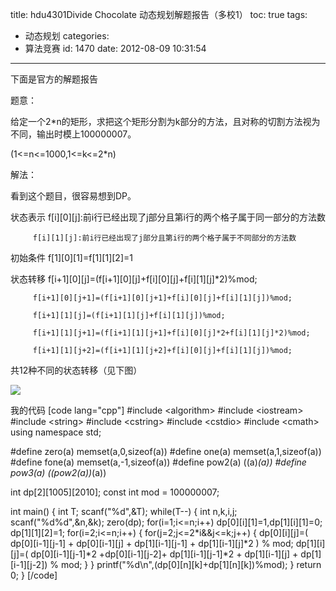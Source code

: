 title: hdu4301Divide Chocolate 动态规划解题报告（多校1）
toc: true
tags:
  - 动态规划
categories:
  - 算法竞赛
id: 1470
date: 2012-08-09 10:31:54
---

下面是官方的解题报告

题意：

给定一个2*n的矩形，求把这个矩形分割为k部分的方法，且对称的切割方法视为不同，输出时模上100000007。

(1<=n<=1000,1<=k<=2*n)

解法：

看到这个题目，很容易想到DP。

状态表示 f[i][0][j]:前i行已经出现了j部分且第i行的两个格子属于同一部分的方法数

         f[i][1][j]:前i行已经出现了j部分且第i行的两个格子属于不同部分的方法数

初始条件 f[1][0][1]=f[1][1][2]=1

状态转移 f[i+1][0][j]=(f[i+1][0][j]+f[i][0][j]+f[i][1][j]*2)%mod;

         f[i+1][0][j+1]=(f[i+1][0][j+1]+f[i][0][j]+f[i][1][j])%mod;

         f[i+1][1][j]=(f[i+1][1][j]+f[i][1][j])%mod;

         f[i+1][1][j+1]=(f[i+1][1][j+1]+f[i][0][j]*2+f[i][1][j]*2)%mod;

         f[i+1][1][j+2]=(f[i+1][1][j+2]+f[i][0][j]+f[i][1][j])%mod;

共12种不同的状态转移（见下图）

 ![](http://fmn.rrimg.com/fmn059/20120719/1700/b_large_MrQQ_733a000059f71262.jpg)

我的代码
[code lang="cpp"]
#include &lt;algorithm&gt;
#include &lt;iostream&gt;
#include &lt;string&gt;
#include &lt;cstring&gt;
#include &lt;cstdio&gt;
#include &lt;cmath&gt;
using namespace std;

#define zero(a) memset(a,0,sizeof(a))
#define one(a) memset(a,1,sizeof(a))
#define fone(a) memset(a,-1,sizeof(a))
#define pow2(a) ((a)*(a))
#define pow3(a) ((pow2(a))*(a))

int dp[2][1005][2010];
const int mod = 100000007;

int main()
{
    int T;
    scanf(&quot;%d&quot;,&amp;T);
    while(T--)
    {
        int n,k,i,j;
        scanf(&quot;%d%d&quot;,&amp;n,&amp;k);
        zero(dp);
        for(i=1;i&lt;=n;i++)
            dp[0][i][1]=1,dp[1][i][1]=0;
        dp[1][1][2]=1;
        for(i=2;i&lt;=n;i++)
        {
            for(j=2;j&lt;=2*i&amp;&amp;j&lt;=k;j++)
            {
                dp[0][i][j]=( dp[0][i-1][j-1] + dp[0][i-1][j] + dp[1][i-1][j-1] + dp[1][i-1][j]*2 ) % mod;
                dp[1][i][j]=( dp[0][i-1][j-1]*2 +dp[0][i-1][j-2]+ dp[1][i-1][j-1]*2 + dp[1][i-1][j] + dp[1][i-1][j-2]) % mod;
            }
        }
        printf(&quot;%d\n&quot;,(dp[0][n][k]+dp[1][n][k])%mod);
    }
    return 0;
}
[/code]